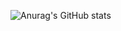 ![Anurag's GitHub stats](https://github-readme-stats.vercel.app/api?username=3x-haust&show_icons=true&theme=radical)
